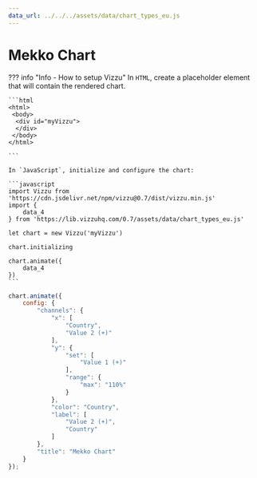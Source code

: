 ```yaml
---
data_url: ../../../assets/data/chart_types_eu.js
---
```


# Mekko Chart

<div id="example_01"></div>

??? info "Info - How to setup Vizzu"
    In `HTML`, create a placeholder element that will contain the rendered
    chart.

    ```html
    <html>
     <body>
      <div id="myVizzu">
      </div>
     </body>
    </html>

    ```

    In `JavaScript`, initialize and configure the chart:

    ```javascript
    import Vizzu from 'https://cdn.jsdelivr.net/npm/vizzu@0.7/dist/vizzu.min.js'
    import {
        data_4
    } from 'https://lib.vizzuhq.com/0.7/assets/data/chart_types_eu.js'

    let chart = new Vizzu('myVizzu')

    chart.initializing

    chart.animate({
        data_4
    })
    ```

```javascript
chart.animate({
    config: {
        "channels": {
            "x": [
                "Country",
                "Value 2 (+)"
            ],
            "y": {
                "set": [
                    "Value 1 (+)"
                ],
                "range": {
                    "max": "110%"
                }
            },
            "color": "Country",
            "label": [
                "Value 2 (+)",
                "Country"
            ]
        },
        "title": "Mekko Chart"
    }
});
```

<script src="./mekko_rectangle_1dis_2con.js"></script>
